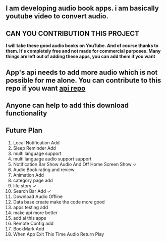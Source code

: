 ## I am developing audio book apps. i am basically youtube video to convert audio.

## CAN YOU CONTRIBUTION THIS PROJECT

**I will take these good audio books on YouTube. And of course thanks to them. It's completely free and not made for commercial purposes. Many things are left out of adding these apps, you can add them if you want**

## App's api needs to add more audio which is not possible for me alone. You can contribute to this repo if you want [api repo](https://github.com/apon06/bookify_api)

## Anyone can help to add this download functionality

## Future Plan

 1. Local Notification Add
 2. Sleep Reminder Add
 3. multi language support
 4. multi language audio support support
 5. Notification Bar Show Audio And Off Home Screen Show ✓
 6. Audio Book rating and review
 7. Animation Add
 8. category page add
 9. life story ✓
 10. Search Bar Add ✓
 11. Download Audio Offline
 12. Data base create make the code more good
 13. apps testing add
 14. make api more better
 15. add ai this apps
 16. Remote Config add
 17. BookMark Add
 18. When App Exit This Time Audio Return Play
